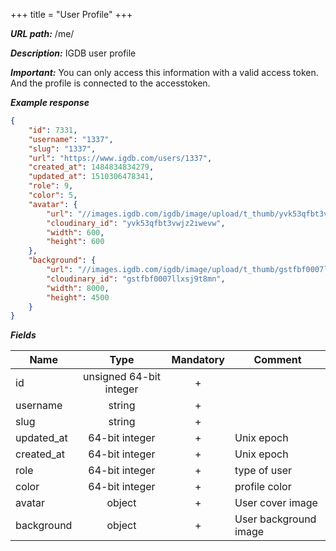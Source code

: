+++
title = "User Profile"
+++

***URL path:*** /me/

***Description:*** IGDB user profile

***Important:*** You can only access this information with a valid access token. And the profile is connected to the accesstoken.

***Example response***
```json
{
    "id": 7331,
    "username": "1337",
    "slug": "1337",
    "url": "https://www.igdb.com/users/1337",
    "created_at": 1484834834279,
    "updated_at": 1510306478341,
    "role": 9,
    "color": 5,
    "avatar": {
        "url": "//images.igdb.com/igdb/image/upload/t_thumb/yvk53qfbt3vwjz2iwevw.jpg",
        "cloudinary_id": "yvk53qfbt3vwjz2iwevw",
        "width": 600,
        "height": 600
    },
    "background": {
        "url": "//images.igdb.com/igdb/image/upload/t_thumb/gstfbf0007llxsj9t8mn.jpg",
        "cloudinary_id": "gstfbf0007llxsj9t8mn",
        "width": 8000,
        "height": 4500
    }
}
```

***Fields***

| Name         | Type                    | Mandatory | Comment |
| ------------ |:-----------------------:|:---------:| ------- |
| id           | unsigned 64-bit integer |     +     ||
| username     | string                  |     +     ||
| slug         | string                  |     +     ||
| updated_at   | 64-bit integer          |     +     | Unix epoch |
| created_at   | 64-bit integer          |     +     | Unix epoch |
| role         | 64-bit integer          |     +     | type of user |
| color        | 64-bit integer          |     +     | profile color |
| avatar       | object                  |     +     | User cover image |
| background   | object                  |     +     | User background image |
